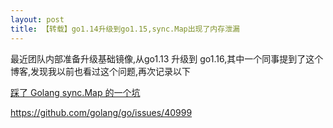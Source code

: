 ```yaml
---
layout: post
title: 【转载】go1.14升级到go1.15,sync.Map出现了内存泄漏
---
```


最近团队内部准备升级基础镜像,从go1.13 升级到 go1.16,其中一个同事提到了这个博客,发现我以前也看过这个问题,再次记录以下

[ 踩了 Golang sync.Map 的一个坑](https://gocn.vip/topics/10860)

https://github.com/golang/go/issues/40999